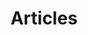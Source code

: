 ---
title: "Articles"
permalink: /posts/
layout: home
author_profile: true
tagline: "Swift와 크롤링 기술에 대해 공부하고 있습니다."
header:
    overlay_color: "rgb(10, 75, 119)"
    overlay_filter: 0.3
---